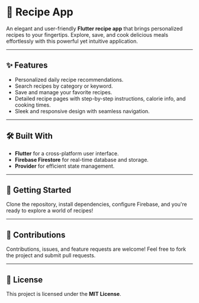 # 🍳 Recipe App

An elegant and user-friendly **Flutter recipe app** that brings personalized recipes to your fingertips. Explore, save, and cook delicious meals effortlessly with this powerful yet intuitive application.

---

## ✨ Features

- Personalized daily recipe recommendations.
- Search recipes by category or keyword.
- Save and manage your favorite recipes.
- Detailed recipe pages with step-by-step instructions, calorie info, and cooking times.
- Sleek and responsive design with seamless navigation.

---

## 🛠️ Built With

- **Flutter** for a cross-platform user interface.
- **Firebase Firestore** for real-time database and storage.
- **Provider** for efficient state management.

---

## 🚀 Getting Started

Clone the repository, install dependencies, configure Firebase, and you're ready to explore a world of recipes!

---

## 🌟 Contributions

Contributions, issues, and feature requests are welcome! Feel free to fork the project and submit pull requests.

---

## 📜 License

This project is licensed under the **MIT License**.
